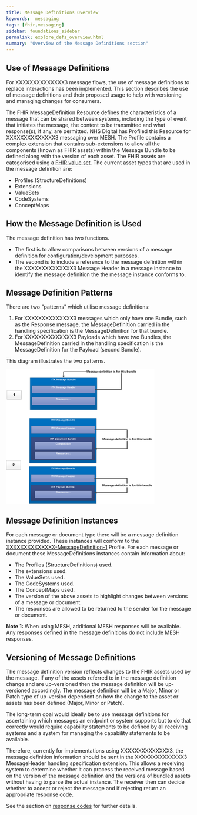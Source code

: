```yaml
---
title: Message Definitions Overview
keywords:  messaging
tags: [fhir,messaging]
sidebar: foundations_sidebar
permalink: explore_defs_overview.html
summary: "Overview of the Message Definitions section"
---
```




## Use of Message Definitions ##

For XXXXXXXXXXXXXX3 message flows, the use of message definitions to replace interactions has been implemented. This section describes the use of message definitions and their proposed usage to help with versioning and managing changes for consumers.

The FHIR MessageDefinition Resource defines the characteristics of a message that can be shared between systems, including the type of event that initiates the message, the content to be transmitted and what response(s), if any, are permitted. NHS Digital has Profiled this Resource for XXXXXXXXXXXXXX3 messaging over MESH. The Profile contains a complex extension that contains sub-extensions to allow all the components (known as FHIR assets) within the Message Bundle to be defined along with the version of each asset. The FHIR assets are categorised using a [FHIR value set](http://hl7.org/fhir/ValueSet/all-types). The current asset types that are used in the message definition are:

- Profiles (StructureDefinitions)
- Extensions
- ValueSets
- CodeSystems
- ConceptMaps

## How the Message Definition is Used ##

The message definition has two functions.

- The first is to allow comparisons between versions of a message definition for configuration/development  purposes.
- The second is to include a reference to the message definition within the XXXXXXXXXXXXXX3 Message Header in a message instance to identify the message definition the the message instance conforms to. 
 
## Message Definition Patterns ## 
            
There are two "patterns" which utilise message definitions: 

1. For XXXXXXXXXXXXXX3 messages which only have one Bundle, such as the Response message, the MessageDefinition carried in the handling specification is the MessageDefinition for that bundle. 
2. For XXXXXXXXXXXXXX3 Payloads which have two Bundles, the MessageDefinition carried in the handling specification is the MessageDefinition for the Payload (second Bundle).

This diagram illustrates the two patterns.

<img src="images/explore/message_def.png" style="width:80%;max-width: 80%;">  


## Message Definition Instances ##

For each message or document type there will be a message definition instance provided. These instances will conform to the [XXXXXXXXXXXXXX-MessageDefinition-1](https://fhir.nhs.uk/STU3/StructureDefinition/XXXXXXXXXXXXXX-MessageDefinition-1) Profile. For each message or document these MessageDefinitions instances contain information about: 

- The Profiles (StructureDefinitions) used.
- The extensions used.
- The ValueSets used.
- The CodeSystems used.
- The ConceptMaps used.
- The version of the above assets to highlight changes between versions of a message or document.
- The responses are allowed to be returned to the sender for the message or document.


**Note 1:** When using MESH, additional MESH responses will be available.  Any responses defined in the message definitions do not include MESH responses.

## Versioning of Message Definitions ##

The message definition version reflects changes to the FHIR assets used by the message. If any of the assets referred to in the message definition change and are up-versioned then the message definition will be up-versioned accordingly. The message definition will be a Major, Minor or Patch type of up-version dependent on how the change to the asset or assets has been defined (Major, Minor or Patch). 

The long-term goal would ideally be to use message definitions for ascertaining which messages an endpoint or system supports but to do that correctly would require capability statements to be defined by all receiving systems and a system for managing the capability statements to be available. 

Therefore, currently for implementations using XXXXXXXXXXXXXX3, the message definition information should be sent in the XXXXXXXXXXXXXX3 MessageHeader handling specification extension. This allows a receiving system to determine whether it can process the received message based on the version of the message definition and the versions of bundled assets without having to parse the actual instance. The receiver then can decide whether to accept or reject the message and if rejecting return an appropriate response code. 

See the section on [response codes](explore_response_codes.html) for further details.




